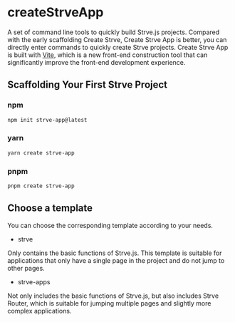# createStrveApp

A set of command line tools to quickly build Strve.js projects. Compared with the early scaffolding Create Strve, Create Strve App is better, you can directly enter commands to quickly create Strve projects. Create Strve App is built with [Vite](https://vitejs.dev/), which is a new front-end construction tool that can significantly improve the front-end development experience.

## Scaffolding Your First Strve Project

### npm

```bash
npm init strve-app@latest
```

### yarn

```bash
yarn create strve-app
```

### pnpm

```bash
pnpm create strve-app
```

## Choose a template

You can choose the corresponding template according to your needs.

- strve

Only contains the basic functions of Strve.js. This template is suitable for applications that only have a single page in the project and do not jump to other pages.

- strve-apps

Not only includes the basic functions of Strve.js, but also includes Strve Router, which is suitable for jumping multiple pages and slightly more complex applications.
